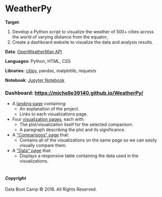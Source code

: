 # WeatherPy

**Target**: 
1. Develop a Python script to visualize the weather of 500+ cities across the world of varying distance from the equator; 
2. Create a dashboard website to visualize the data and analysis results.

**Data**: [OpenWeatherMap API](https://openweathermap.org/api)

**Languages**: Python, HTML, CSS

**Libraries**: [citipy](https://pypi.python.org/pypi/citipy), pandas, matplotlib, requests

**Notebook**: [Jupyter Notebook](WeatherPy.ipynb)

### Dashboard: https://michelle39140.github.io/WeatherPy/
* A [landing page](#index.html) containing:
  * An explanation of the project.
  * Links to each visualizations page.
* Four [visualization pages](Visualizations), each with:
  * The plot/visualization itself for the selected comparison.
  * A paragraph describing the plot and its significance.
* A ["Comparisons" page](#Dashboard/Comparisons.html) that:
  * Contains all of the visualizations on the same page so we can easily visually compare them.
* A ["Data" page](#Dashboard/Data.html) that:
  * Displays a responsive table containing the data used in the visualizations.



#
#### *Copyright*

Data Boot Camp © 2018. All Rights Reserved.
